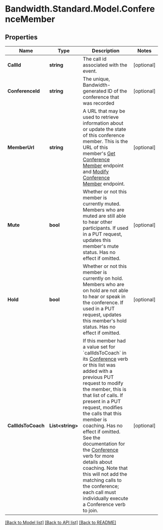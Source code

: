 # Bandwidth.Standard.Model.ConferenceMember

## Properties

Name | Type | Description | Notes
------------ | ------------- | ------------- | -------------
**CallId** | **string** | The call id associated with the event. | [optional] 
**ConferenceId** | **string** | The unique, Bandwidth-generated ID of the conference that was recorded | [optional] 
**MemberUrl** | **string** | A URL that may be used to retrieve information about or update the state of this conference member. This is the URL of this member&#39;s [Get Conference Member](/apis/voice/#operation/getConferenceMember) endpoint and [Modify Conference Member](/apis/voice/#operation/updateConferenceMember) endpoint. | [optional] 
**Mute** | **bool** | Whether or not this member is currently muted. Members who are muted are still able to hear other participants.  If used in a PUT request, updates this member&#39;s mute status. Has no effect if omitted. | [optional] 
**Hold** | **bool** | Whether or not this member is currently on hold. Members who are on hold are not able to hear or speak in the conference.  If used in a PUT request, updates this member&#39;s hold status. Has no effect if omitted. | [optional] 
**CallIdsToCoach** | **List&lt;string&gt;** | If this member had a value set for &#x60;callIdsToCoach&#x60; in its [Conference](/docs/voice/bxml/conference) verb or this list was added with a previous PUT request to modify the member, this is that list of calls.  If present in a PUT request, modifies the calls that this member is coaching. Has no effect if omitted. See the documentation for the [Conference](/docs/voice/bxml/conference) verb for more details about coaching. Note that this will not add the matching calls to the conference; each call must individually execute a Conference verb to join. | [optional] 

[[Back to Model list]](../README.md#documentation-for-models) [[Back to API list]](../README.md#documentation-for-api-endpoints) [[Back to README]](../README.md)

